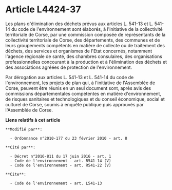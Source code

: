 # Article L4424-37

Les plans d'élimination des déchets prévus aux articles L. 541-13 et L. 541-14 du code de l'environnement sont élaborés, à
l'initiative de la collectivité territoriale de Corse, par une commission composée de représentants de la collectivité
territoriale de Corse, des départements, des communes et de leurs groupements compétents en matière de collecte ou de
traitement des déchets, des services et organismes   de l'Etat concernés, notamment l'agence régionale de santé, des chambres
consulaires, des organisations professionnelles concourant à la production et à l'élimination des déchets et des associations
agréées de protection de l'environnement. 

Par dérogation aux articles L. 541-13 et L. 541-14 du code de l'environnement, les projets de plan qui, à l'initiative de
l'Assemblée de Corse, peuvent être réunis en un seul document sont, après avis des commissions départementales compétentes en
matière d'environnement, de risques sanitaires et technologiques et du conseil économique, social et culturel de Corse,
soumis à enquête publique puis approuvés par l'Assemblée de Corse.

**Liens relatifs à cet article**

	**Modifié par**:

	  - Ordonnance n°2010-177 du 23 février 2010 - art. 8

	**Cité par**:

	  - Décret n°2016-811 du 17 juin 2016 - art. 1
	  - Code de l'environnement - art. R541-14 (V)
	  - Code de l'environnement - art. R541-22 (V)

	**Cite**:

	  - Code de l'environnement - art. L541-13
